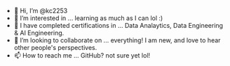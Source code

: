 - 👋 Hi, I’m @kc2253
- 👀 I’m interested in ... learning as much as I can lol :)
- 🌱 I have completed certifications in ... Data Analaytics, Data Engineering & AI Engineering.
- 💞️ I’m looking to collaborate on ... everything! I am new, and love to hear other people's perspectives. 
- 📫 How to reach me ... GitHub? not sure yet lol! 

<!---
kc2253/kc2253 is a ✨ special ✨ repository because its `README.md` (this file) appears on your GitHub profile.
You can click the Preview link to take a look at your changes.
--->
